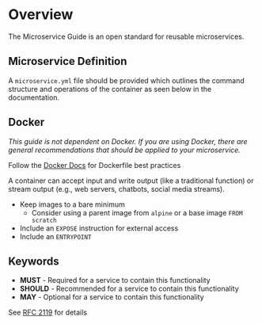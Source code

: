 # Overview

The Microservice Guide is an open standard for reusable microservices.

## Microservice Definition
A `microservice.yml` file should be provided which outlines the command structure and operations of the container as seen below in the documentation.

## Docker
*This guide is not dependent on Docker. If you are using Docker, there are general recommendations that should be applied to your microservice.*

Follow the [Docker Docs](https://docs.docker.com/develop/develop-images/dockerfile_best-practices/) for Dockerfile best practices

A container can accept input and write output (like a traditional function) or stream output (e.g., web servers, chatbots, social media streams).

* Keep images to a bare minimum
    * Consider using a parent image from `alpine` or a base image `FROM scratch`
* Include an `EXPOSE` instruction for external access
* Include an `ENTRYPOINT`

## Keywords

- **MUST** - Required for a service to contain this functionality
- **SHOULD** - Recommended for a service to contain this functionality
- **MAY** - Optional for a service to contain this functionality

See [RFC 2119](https://tools.ietf.org/html/rfc2119) for details
